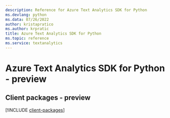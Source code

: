 ```yaml
---
description: Reference for Azure Text Analytics SDK for Python
ms.devlang: python
ms.data: 07/26/2022
author: kristapratico
ms.author: krpratic
title: Azure Text Analytics SDK for Python
ms.topic: reference
ms.service: textanalytics
---
```

# Azure Text Analytics SDK for Python - preview

## Client packages - preview
[!INCLUDE [client-packages](text-analytics-client-index.md)]